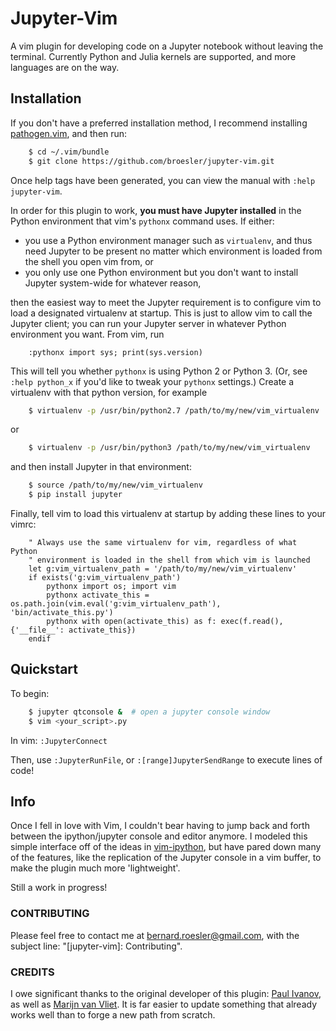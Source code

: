 # Jupyter-Vim

A vim plugin for developing code on a Jupyter notebook without leaving the
terminal.  Currently Python and Julia kernels are supported, and more languages
are on the way.

## Installation

If you don't have a preferred installation method, I recommend
installing [pathogen.vim](https://github.com/tpope/vim-pathogen), and
then run:

```bash
    $ cd ~/.vim/bundle
    $ git clone https://github.com/broesler/jupyter-vim.git
```

Once help tags have been generated, you can view the manual with
`:help jupyter-vim`.

In order for this plugin to work, **you must have Jupyter installed** in the
Python environment that vim's `pythonx` command uses.  If either:

* you use a Python environment manager such as `virtualenv`, and thus need
  Jupyter to be present no matter which environment is loaded from the shell
  you open vim from, or
* you only use one Python environment but you don't want to install Jupyter
  system-wide for whatever reason,

then the easiest way to meet the Jupyter requirement is to configure vim to
load a designated virtualenv at startup.  This is just to allow vim to call the
Jupyter client; you can run your Jupyter server in whatever Python environment
you want.  From vim, run

```vim
    :pythonx import sys; print(sys.version)
```

This will tell you whether `pythonx` is using Python 2 or Python 3.  (Or, see
`:help python_x` if you'd like to tweak your `pythonx` settings.)  Create a
virtualenv with that python version, for example

```bash
    $ virtualenv -p /usr/bin/python2.7 /path/to/my/new/vim_virtualenv
```

or

```bash
    $ virtualenv -p /usr/bin/python3 /path/to/my/new/vim_virtualenv
```

and then install Jupyter in that environment:

```bash
    $ source /path/to/my/new/vim_virtualenv
    $ pip install jupyter
```

Finally, tell vim to load this virtualenv at startup by adding these lines to
your vimrc:

```vim
    " Always use the same virtualenv for vim, regardless of what Python
    " environment is loaded in the shell from which vim is launched
    let g:vim_virtualenv_path = '/path/to/my/new/vim_virtualenv'
    if exists('g:vim_virtualenv_path')
        pythonx import os; import vim
        pythonx activate_this = os.path.join(vim.eval('g:vim_virtualenv_path'), 'bin/activate_this.py')
        pythonx with open(activate_this) as f: exec(f.read(), {'__file__': activate_this})
    endif
```

## Quickstart
To begin:

```bash
	$ jupyter qtconsole &  # open a jupyter console window
	$ vim <your_script>.py
```

In vim: `:JupyterConnect`

Then, use `:JupyterRunFile`, or `:[range]JupyterSendRange` to execute lines of
code!

## Info
Once I fell in love with Vim, I couldn't bear having to jump back and forth
between the ipython/jupyter console and editor anymore. I modeled this simple
interface off of the ideas in
[vim-ipython](https://github.com/ivanov/vim-ipython), but have pared down many
of the features, like the replication of the Jupyter console in a vim buffer,
to make the plugin much more 'lightweight'.

Still a work in progress!

### CONTRIBUTING

Please feel free to contact me at [bernard.roesler@gmail.com](mailto:bernard.roesler@gmail.com), with the subject line: "[jupyter-vim]: Contributing".

### CREDITS
I owe significant thanks to the original developer of this plugin: 
[Paul Ivanov](https://github.com/ivanov), as well as 
[Marijn van Vliet](https://github.com/wmvanvliet).
It is far easier to update something that already works well than to forge
a new path from scratch.


